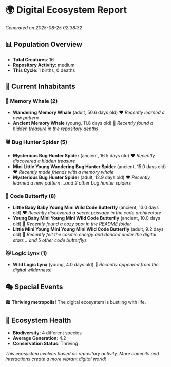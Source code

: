 # 🌍 Digital Ecosystem Report
*Generated on 2025-08-25 02:38:32*

## 📊 Population Overview
- **Total Creatures**: 16
- **Repository Activity**: medium
- **This Cycle**: 1 births, 0 deaths

## 👥 Current Inhabitants

### 🐋 Memory Whale (2)
- **Wandering Memory Whale** (adult, 50.6 days old) ❤️
  *Recently learned a new pattern*
- **Ancient Memory Whale** (young, 11.8 days old) 💚
  *Recently found a hidden treasure in the repository depths*

### 🕷️ Bug Hunter Spider (5)
- **Mysterious Bug Hunter Spider** (ancient, 16.5 days old) ❤️
  *Recently discovered a hidden treasure*
- **Mini Little Young Wandering Bug Hunter Spider** (ancient, 15.0 days old) ❤️
  *Recently made friends with a memory whale*
- **Mysterious Bug Hunter Spider** (adult, 12.9 days old) ❤️
  *Recently learned a new pattern*
  *...and 2 other bug hunter spiders*

### 🦋 Code Butterfly (8)
- **Little Baby Baby Young Mini Wild Code Butterfly** (ancient, 13.0 days old) ❤️
  *Recently discovered a secret passage in the code architecture*
- **Young Baby Mini Young Mini Wild Code Butterfly** (ancient, 10.0 days old) 💛
  *Recently found a cozy spot in the README folder*
- **Little Mini Young Mini Young Mini Wild Code Butterfly** (adult, 9.2 days old) 💛
  *Recently felt the cosmic energy and danced under the digital stars*
  *...and 5 other code butterflys*

### 🐱 Logic Lynx (1)
- **Wild Logic Lynx** (young, 4.0 days old) 💚
  *Recently appeared from the digital wilderness!*

## 🎭 Special Events

🏙️ **Thriving metropolis!** The digital ecosystem is bustling with life.

## 🔬 Ecosystem Health
- **Biodiversity**: 4 different species
- **Average Generation**: 4.2
- **Conservation Status**: Thriving

*This ecosystem evolves based on repository activity. More commits and interactions create a more vibrant digital world!*